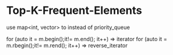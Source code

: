 # Top-K-Frequent-Elements

use map<int, vector> to instead of priority_queue

  for (auto it = m.begin();it!= m.end(); it++) => iterator
  for (auto it = m.rbegin();it!= m.rend(); it++) => reverse_iterator
